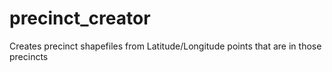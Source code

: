 # precinct_creator
Creates precinct shapefiles from Latitude/Longitude points that are in those precincts
